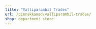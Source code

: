 ```yaml
---
title: "Valliparambil Trades"
url: /pinnakkanad/valliparambil-trades/
shop: department store
---
```

